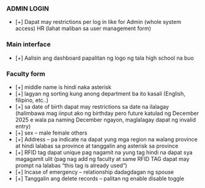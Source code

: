 ### **ADMIN LOGIN**
- [+] Dapat may restrictions per log in like for Admin (whole system access) HR (lahat maliban sa user management form)

### **Main interface**
- [+] Aalisin ang dashboard papalitan ng logo ng tala high school na buo

### **Faculty form**
- [+] middle name is hindi naka asterisk
- [+] lagyan ng sorting kung anong department ba 
ito kasali (English, filipino, etc..)
- [+] sa date of birth dapat may restrictions sa date na ilalagay (halimbawa mag iinput ako ng birthday pero future katulad ng December 2025 e wala pa naming December ngayon, maglalagay dapat ng invalid entry)
- [+] sex – male female others
- [+] Address – pa indicate na dapat yung mga region na walang province at hindi lalabas sa province at tanggalin ang asterisk sa province
- [+] RFID tag dapat unique pag nagamit na yung tag hindi na dapat sya magagamit ulit (pag nag add ng faculty at same RFID TAG dapat may prompt na lalabas “this tag is already used”)
- [+] Incase of emergency – relationship dadagdagan ng spouse
- [+] Tanggalin ang delete records – palitan ng enable disable toggle